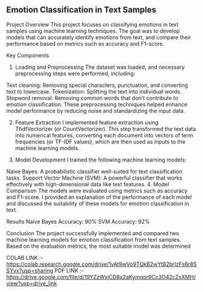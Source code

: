 ## Emotion Classification in Text Samples
Project Overview
This project focuses on classifying emotions in text samples using machine learning techniques. The goal was to develop models that can accurately identify emotions from text, and compare their performance based on metrics such as accuracy and F1-score.

Key Components
1. Loading and Preprocessing 
The dataset was loaded, and necessary preprocessing steps were performed, including:

Text cleaning: Removing special characters, punctuation, and converting text to lowercase.
Tokenization: Splitting the text into individual words.
Stopword removal: Removing common words that don't contribute to emotion classification.
These preprocessing techniques helped enhance model performance by reducing noise and standardizing the input data.

2. Feature Extraction 
I implemented feature extraction using TfidfVectorizer (or CountVectorizer). This step transformed the text data into numerical features, converting each document into vectors of term frequencies (or TF-IDF values), which are then used as inputs to the machine learning models.

3. Model Development 
I trained the following machine learning models:

Naive Bayes: A probabilistic classifier well-suited for text classification tasks.
Support Vector Machine (SVM): A powerful classifier that works effectively with high-dimensional data like text features.
4. Model Comparison 
The models were evaluated using metrics such as accuracy and F1-score. I provided an explanation of the performance of each model and discussed the suitability of these models for emotion classification in text.

Results
Naive Bayes Accuracy: 90%
SVM Accuracy: 92%

Conclusion
The project successfully implemented and compared two machine learning models for emotion classification from text samples. Based on the evaluation metrics, the most suitable model was determined 

COLAB LINK :- https://colab.research.google.com/drive/1vAt9wVo9TQkB2wYt82brlzFs6r8SSYvx?usp=sharing
PDF LINK :- https://drive.google.com/file/d/19YZzWxjCD8x2aKymqor9Cc3O42cZsXMH/view?usp=drive_link
